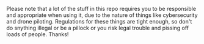 Please note that a lot of the stuff in this 
repo requires you to be responsible and
appropriate when using it, due to the nature
of things like cybersecurity and drone piloting.
Regulations for these things are tight enough,
so don't do snything illegal or be a pillock or
you risk legal trouble and pissing off loads of
people. Thanks!
